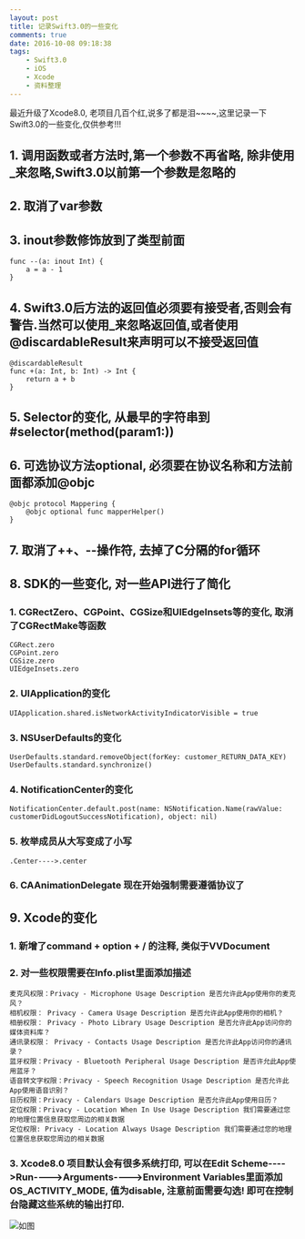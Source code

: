 ```yaml
---
layout: post
title: 记录Swift3.0的一些变化
comments: true
date: 2016-10-08 09:18:38
tags:
    - Swift3.0
    - iOS
    - Xcode
    - 资料整理
---
```


最近升级了Xcode8.0, 老项目几百个红,说多了都是泪~~~~,这里记录一下Swift3.0的一些变化,仅供参考!!!
<!--more-->

## 1. 调用函数或者方法时,第一个参数不再省略, 除非使用_来忽略,Swift3.0以前第一个参数是忽略的

## 2. 取消了var参数

## 3. inout参数修饰放到了类型前面

```
func --(a: inout Int) {
    a = a - 1
}
```

## 4. Swift3.0后方法的返回值必须要有接受者,否则会有警告.当然可以使用_来忽略返回值,或者使用@discardableResult来声明可以不接受返回值

```
@discardableResult
func +(a: Int, b: Int) -> Int {
    return a + b
}
```

## 5. Selector的变化, 从最早的字符串到#selector(method(param1:))

## 6. 可选协议方法optional, 必须要在协议名称和方法前面都添加@objc

```
@objc protocol Mappering {
    @objc optional func mapperHelper()
}
```
## 7. 取消了++、--操作符, 去掉了C分隔的for循环

## 8. SDK的一些变化,  对一些API进行了简化
### 1. CGRectZero、CGPoint、CGSize和UIEdgeInsets等的变化, 取消了CGRectMake等函数
```
CGRect.zero
CGPoint.zero
CGSize.zero
UIEdgeInsets.zero
```
### 2. UIApplication的变化
```
UIApplication.shared.isNetworkActivityIndicatorVisible = true
```

### 3. NSUserDefaults的变化
```
UserDefaults.standard.removeObject(forKey: customer_RETURN_DATA_KEY)
UserDefaults.standard.synchronize()
```
### 4. NotificationCenter的变化
```
NotificationCenter.default.post(name: NSNotification.Name(rawValue: customerDidLogoutSuccessNotification), object: nil)
```
### 5. 枚举成员从大写变成了小写
```
.Center---->.center
```

### 6. CAAnimationDelegate 现在开始强制需要遵循协议了

## 9. Xcode的变化
### 1. 新增了command + option + / 的注释, 类似于VVDocument
### 2. 对一些权限需要在Info.plist里面添加描述
```
麦克风权限：Privacy - Microphone Usage Description 是否允许此App使用你的麦克风？
相机权限： Privacy - Camera Usage Description 是否允许此App使用你的相机？
相册权限： Privacy - Photo Library Usage Description 是否允许此App访问你的媒体资料库？
通讯录权限： Privacy - Contacts Usage Description 是否允许此App访问你的通讯录？
蓝牙权限：Privacy - Bluetooth Peripheral Usage Description 是否许允此App使用蓝牙？
语音转文字权限：Privacy - Speech Recognition Usage Description 是否允许此App使用语音识别？
日历权限：Privacy - Calendars Usage Description 是否允许此App使用日历？
定位权限：Privacy - Location When In Use Usage Description 我们需要通过您的地理位置信息获取您周边的相关数据
定位权限: Privacy - Location Always Usage Description 我们需要通过您的地理位置信息获取您周边的相关数据
```

### 3. Xcode8.0 项目默认会有很多系统打印, 可以在Edit Scheme---->Run---->Arguments---->Environment Variables里面添加OS_ACTIVITY_MODE, 值为disable, 注意前面需要勾选! 即可在控制台隐藏这些系统的输出打印.

![如图](http://oak4eha4y.bkt.clouddn.com/%E5%B1%8F%E5%B9%95%E5%BF%AB%E7%85%A7%202016-10-12%20%E4%B8%8B%E5%8D%886.49.04.png)
